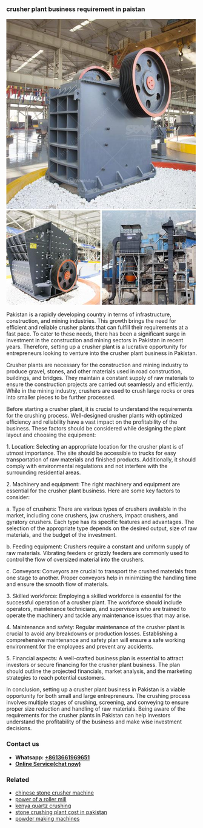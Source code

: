 <h3>crusher plant business requirement in paistan</h3><img src='1706768063.jpg' alt=''><p>Pakistan is a rapidly developing country in terms of infrastructure, construction, and mining industries. This growth brings the need for efficient and reliable crusher plants that can fulfill their requirements at a fast pace. To cater to these needs, there has been a significant surge in investment in the construction and mining sectors in Pakistan in recent years. Therefore, setting up a crusher plant is a lucrative opportunity for entrepreneurs looking to venture into the crusher plant business in Pakistan.</p><p>Crusher plants are necessary for the construction and mining industry to produce gravel, stones, and other materials used in road construction, buildings, and bridges. They maintain a constant supply of raw materials to ensure the construction projects are carried out seamlessly and efficiently. While in the mining industry, crushers are used to crush large rocks or ores into smaller pieces to be further processed.</p><p>Before starting a crusher plant, it is crucial to understand the requirements for the crushing process. Well-designed crusher plants with optimized efficiency and reliability have a vast impact on the profitability of the business. These factors should be considered while designing the plant layout and choosing the equipment:</p><p>1. Location: Selecting an appropriate location for the crusher plant is of utmost importance. The site should be accessible to trucks for easy transportation of raw materials and finished products. Additionally, it should comply with environmental regulations and not interfere with the surrounding residential areas.</p><p>2. Machinery and equipment: The right machinery and equipment are essential for the crusher plant business. Here are some key factors to consider:</p><p>     a. Type of crushers: There are various types of crushers available in the market, including cone crushers, jaw crushers, impact crushers, and gyratory crushers. Each type has its specific features and advantages. The selection of the appropriate type depends on the desired output, size of raw materials, and the budget of the investment.</p><p>     b. Feeding equipment: Crushers require a constant and uniform supply of raw materials. Vibrating feeders or grizzly feeders are commonly used to control the flow of oversized material into the crushers.</p><p>     c. Conveyors: Conveyors are crucial to transport the crushed materials from one stage to another. Proper conveyors help in minimizing the handling time and ensure the smooth flow of materials.</p><p>3. Skilled workforce: Employing a skilled workforce is essential for the successful operation of a crusher plant. The workforce should include operators, maintenance technicians, and supervisors who are trained to operate the machinery and tackle any maintenance issues that may arise.</p><p>4. Maintenance and safety: Regular maintenance of the crusher plant is crucial to avoid any breakdowns or production losses. Establishing a comprehensive maintenance and safety plan will ensure a safe working environment for the employees and prevent any accidents.</p><p>5. Financial aspects: A well-crafted business plan is essential to attract investors or secure financing for the crusher plant business. The plan should outline the projected financials, market analysis, and the marketing strategies to reach potential customers.</p><p>In conclusion, setting up a crusher plant business in Pakistan is a viable opportunity for both small and large entrepreneurs. The crushing process involves multiple stages of crushing, screening, and conveying to ensure proper size reduction and handling of raw materials. Being aware of the requirements for the crusher plants in Pakistan can help investors understand the profitability of the business and make wise investment decisions.</p><h3>Contact us</h3><ul><li><strong>Whatsapp:&nbsp;<a href="https://wa.me/8613661969651">+8613661969651</a></strong></li><li><a href="https://swt.shibang-china.com/?git&amp;zhl&amp;crusher plant business requirement in paistan"><strong>Online Service(chat now)</strong></a></li></ul><h3>Related</h3><ul><li><a href='chinese stone crusher machine.md'>chinese stone crusher machine</a></li><li><a href='power of a roller mill.md'>power of a roller mill</a></li><li><a href='kenya quartz crushing.md'>kenya quartz crushing</a></li><li><a href='stone crushing plant cost in pakistan.md'>stone crushing plant cost in pakistan</a></li><li><a href='powder making machines.md'>powder making machines</a></li></ul>